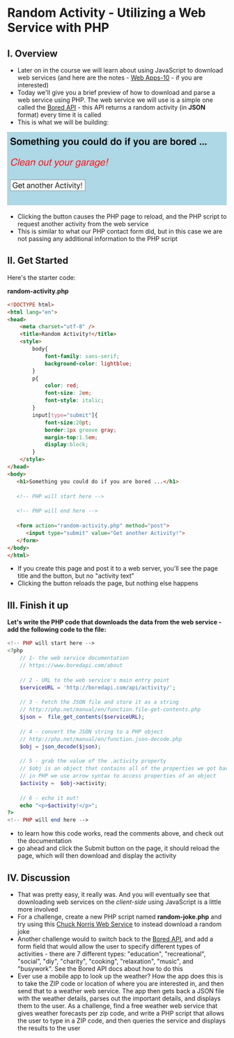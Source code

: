 # Random Activity - Utilizing a Web Service with PHP

## I. Overview
- Later on in the course we will learn about using JavaScript to download web services (and here are the notes - [Web Apps-10](notes/web-apps-10.md) - if you are interested)
- Today we'll give you a brief preview of how to download and parse a web service using PHP. The web service we will use is a simple one called the [Bored API](https://www.boredapi.com) - this API returns a random activity (in **JSON** format) every time it is called 
- This is what we will be building:

![Image](_images/random-activity-1.jpg)

- Clicking the button causes the PHP page to reload, and the PHP script to request another activity from the web service
- This is similar to what our PHP contact form did, but in this case we are not passing any additional information to the PHP script

## II. Get Started

Here's the starter code:

**random-activity.php**

```html
<!DOCTYPE html>
<html lang="en">
<head>
	<meta charset="utf-8" />
	<title>Random Activity!</title>
	<style>
		body{
			font-family: sans-serif;
			background-color: lightblue;
		}
		p{
			color: red;
			font-size: 2em;
			font-style: italic;
		}
		input[type="submit"]{
			font-size:20pt;
			border:1px groove gray;
			margin-top:1.5em;
			display:block;
		}
	</style>
</head>
<body>
   <h1>Something you could do if you are bored ...</h1>

   <!-- PHP will start here -->

   <!-- PHP will end here -->
	
   <form action="random-activity.php" method="post">
      <input type="submit" value="Get another Activity!">
   </form>
</body>
</html>
```

- If you create this page and post it to a web server, you'll see the page title and the button, but no "activity text"
- Clicking the button reloads the page, but nothing else happens

## III. Finish it up

**Let's write the PHP code that downloads the data from the web service - add the following code to the file:**

```php
<!-- PHP will start here -->
<?php
	// 1- the web service documentation
	// https://www.boredapi.com/about

	// 2 - URL to the web service's main entry point
	$serviceURL = 'http://boredapi.com/api/activity/';

	// 3 - Fetch the JSON file and store it as a string
	// http://php.net/manual/en/function.file-get-contents.php
	$json =  file_get_contents($serviceURL);
	
	// 4 - convert the JSON string to a PHP object
	// http://php.net/manual/en/function.json-decode.php
	$obj = json_decode($json); 
	
	// 5 - grab the value of the .activity property
	// $obj is an object that contains all of the properties we got back from the web service
	// in PHP we use arrow syntax to access properties of an object
	$activity =  $obj->activity; 
	
	// 6 - echo it out!
	echo "<p>$activity!</p>";
?>
<!-- PHP will end here -->
```

- to learn how this code works, read the comments above, and check out the documentation
- go ahead and click the Submit button on the page, it should reload the page, which will then download and display the activity

## IV. Discussion

- That was pretty easy, it really was. And you will eventually see that downloading web services on the *client-side* using JavaScript is a little more involved
- For a challenge, create a new PHP script named **random-joke.php** and try using this [Chuck Norris Web Service](http://www.icndb.com/api/) to instead download a random joke
- Another challenge would to switch back to the [Bored API](https://www.boredapi.com/about), and add a form field that would allow the user to specify different types of activities - there are 7 different types:
"education", "recreational", "social", "diy", "charity", "cooking", "relaxation", "music", and "busywork". See the Bored API docs about how to do this
- Ever use a mobile app to look up the weather? How the app does this is to take the ZIP code or location of where you are interested in, and then send that to a weather web service. The app then gets back a JSON file with the weather details, parses out the important details, and displays them to the user. As a challenge, find a free weather web service that gives weather forecasts per zip code, and write a PHP script that allows the user to type in a ZIP code, and then queries the service and displays the results to the user
